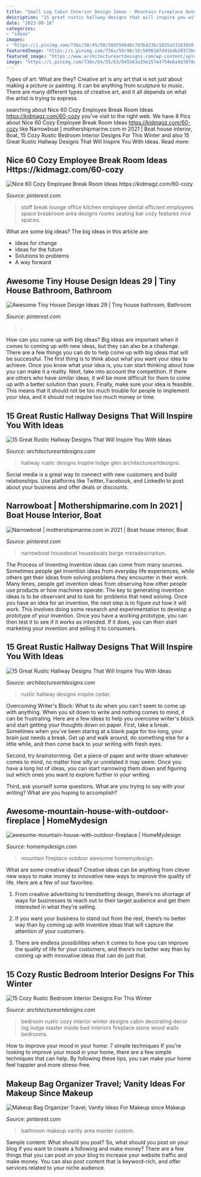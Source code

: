 ```yaml
---
title: "Small Log Cabin Interior Design Ideas - Mountain Fireplace Outdoor Awesome Homemydesign"
description: "15 great rustic hallway designs that will inspire you with ideas"
date: "2023-08-16"
categories:
- "ideas"
images:
- "https://i.pinimg.com/736x/50/45/50/504550640c7d3b423bc5825a33163926.jpg"
featuredImage: "https://i.pinimg.com/736x/50/98/10/5098107d9164b29373bca06dc4542e16.jpg"
featured_image: "https://www.architectureartdesigns.com/wp-content/uploads/2016/09/15-Great-Rustic-Hallway-Designs-That-Will-Inspire-You-With-Ideas-6.jpg"
image: "https://i.pinimg.com/736x/04/55/63/045563a35e257e4754e6a9d38f0ec778.jpg"
---
```



Types of art: What are they?
Creative art is any art that is not just about making a picture or painting. It can be anything from sculpture to music. There are many different types of creative art, and it all depends on what the artist is trying to express.

	

		
searching about Nice 60 Cozy Employee Break Room Ideas https://kidmagz.com/60-cozy you've visit to the right web. We have 8 Pics about Nice 60 Cozy Employee Break Room Ideas https://kidmagz.com/60-cozy like Narrowboat | mothershipmarine.com in 2021 | Boat house interior, Boat, 15 Cozy Rustic Bedroom Interior Designs For This Winter and also 15 Great Rustic Hallway Designs That Will Inspire You With Ideas. Read more:
		
    
## Nice 60 Cozy Employee Break Room Ideas Https://kidmagz.com/60-cozy

<img loading=lazy src="https://i.pinimg.com/736x/20/ed/a3/20eda3d07d5e9ffd9e2b60c32568a5e8.jpg" onerror="this.onerror=null;this.src='https://tse4.mm.bing.net/th?id=OIP.5eZQkIpWrbenLUmWx-MnmwHaLH&amp;pid=15.1';" alt="Nice 60 Cozy Employee Break Room Ideas https://kidmagz.com/60-cozy">

_Source: pinterest.com_

>staff break lounge office kitchen employee dental efficient employees space breakroom area designs rooms seating bar cozy features nice spaces. 

	

What are some big ideas?
The big ideas in this article are: 
- Ideas for change 
- Ideas for the future 
- Solutions to problems
- A way forward

    
## Awesome Tiny House Design Ideas 29 | Tiny House Bathroom, Bathroom

<img loading=lazy src="https://i.pinimg.com/736x/04/55/63/045563a35e257e4754e6a9d38f0ec778.jpg" onerror="this.onerror=null;this.src='https://tse1.mm.bing.net/th?id=OIP.25VT1zcqJDysfAtMm2sw_wHaM5&amp;pid=15.1';" alt="Awesome Tiny House Design Ideas 29 | Tiny house bathroom, Bathroom">

_Source: pinterest.com_

>. 

	

How can you come up with big ideas?
Big ideas are important when it comes to coming up with new ideas, but they can also be a challenge. There are a few things you can do to help come up with big ideas that will be successful. The first thing is to think about what you want your idea to achieve. Once you know what your idea is, you can start thinking about how you can make it a reality. Next, take into account the competition. If there are others who have similar ideas, it will be more difficult for them to come up with a better solution than yours. Finally, make sure your idea is feasible. This means that it should not be too much trouble for people to implement your idea, and it should not require too much money or time.

    
## 15 Great Rustic Hallway Designs That Will Inspire You With Ideas

<img loading=lazy src="https://www.architectureartdesigns.com/wp-content/uploads/2016/09/15-Great-Rustic-Hallway-Designs-That-Will-Inspire-You-With-Ideas-10.jpg" onerror="this.onerror=null;this.src='https://tse3.mm.bing.net/th?id=OIP.CoI7o1tb3uw3d8G0lEbkCwHaKZ&amp;pid=15.1';" alt="15 Great Rustic Hallway Designs That Will Inspire You With Ideas">

_Source: architectureartdesigns.com_

>hallway rustic designs inspire lodge glen architectureartdesigns. 

	

Social media is a great way to connect with new customers and build relationships. Use platforms like Twitter, Facebook, and LinkedIn to post about your business and offer deals or discounts.

    
## Narrowboat | Mothershipmarine.com In 2021 | Boat House Interior, Boat

<img loading=lazy src="https://i.pinimg.com/736x/50/45/50/504550640c7d3b423bc5825a33163926.jpg" onerror="this.onerror=null;this.src='https://tse2.mm.bing.net/th?id=OIP.vfzbdWYU6jlZ-OYqryvHigHaLH&amp;pid=15.1';" alt="Narrowboat | mothershipmarine.com in 2021 | Boat house interior, Boat">

_Source: pinterest.com_

>narrowboat houseboat houseboats barge metadescription. 

	

The Process of Inventing
Invention ideas can come from many sources. Sometimes people get invention ideas from everyday life experiences, while others get their ideas from solving problems they encounter in their work. Many times, people get invention ideas from observing how other people use products or how machines operate. The key to generating invention ideas is to be observant and to look for problems that need solving.
Once you have an idea for an invention, the next step is to figure out how it will work. This involves doing some research and experimentation to develop a prototype of your invention. Once you have a working prototype, you can then test it to see if it works as intended. If it does, you can then start marketing your invention and selling it to consumers.

    
## 15 Great Rustic Hallway Designs That Will Inspire You With Ideas

<img loading=lazy src="https://www.architectureartdesigns.com/wp-content/uploads/2016/09/15-Great-Rustic-Hallway-Designs-That-Will-Inspire-You-With-Ideas-6.jpg" onerror="this.onerror=null;this.src='https://tse2.mm.bing.net/th?id=OIP.t0u1s4Z_GZ1YQS93Fv_YkgHaLG&amp;pid=15.1';" alt="15 Great Rustic Hallway Designs That Will Inspire You With Ideas">

_Source: architectureartdesigns.com_

>rustic hallway designs inspire cedar. 

	

Overcoming Writer's Block: What to do when you can't seem to come up with anything.
When you sit down to write and nothing comes to mind, it can be frustrating. Here are a few ideas to help you overcome writer's block and start getting your thoughts down on paper.
First, take a break. Sometimes when you've been staring at a blank page for too long, your brain just needs a break. Get up and walk around, do something else for a little while, and then come back to your writing with fresh eyes.

Second, try brainstorming. Get a piece of paper and write down whatever comes to mind, no matter how silly or unrelated it may seem. Once you have a long list of ideas, you can start narrowing them down and figuring out which ones you want to explore further in your writing.

Third, ask yourself some questions. What are you trying to say with your writing? What are you hoping to accomplish?

    
## Awesome-mountain-house-with-outdoor-fireplace | HomeMydesign

<img loading=lazy src="https://homemydesign.com/wp-content/uploads/2014/08/awesome-mountain-house-with-outdoor-fireplace.jpg" onerror="this.onerror=null;this.src='https://tse1.mm.bing.net/th?id=OIP.hTwokhbwU8ddYeveQ6DjlgHaMd&amp;pid=15.1';" alt="awesome-mountain-house-with-outdoor-fireplace | HomeMydesign">

_Source: homemydesign.com_

>mountain fireplace outdoor awesome homemydesign. 

	

What are some creative ideas?
Creative ideas can be anything from clever new ways to make money to innovative new ways to improve the quality of life. Here are a few of our favorites: 
1) From creative advertising to trendsetting design, there’s no shortage of ways for businesses to reach out to their target audience and get them interested in what they’re selling.

2) If you want your business to stand out from the rest, there’s no better way than by coming up with inventive ideas that will capture the attention of your customers.

3) There are endless possibilities when it comes to how you can improve the quality of life for your customers, and there’s no better way than by coming up with innovative ideas that can do just that.

    
## 15 Cozy Rustic Bedroom Interior Designs For This Winter

<img loading=lazy src="http://www.architectureartdesigns.com/wp-content/uploads/2014/10/15-Cozy-Rustic-Bedroom-Interior-Designs-For-This-Winter-3-630x947.jpg" onerror="this.onerror=null;this.src='https://tse1.mm.bing.net/th?id=OIP.NG5JmwVBK_1HqKc15m4qzQHaLI&amp;pid=15.1';" alt="15 Cozy Rustic Bedroom Interior Designs For This Winter">

_Source: architectureartdesigns.com_

>bedroom rustic cozy interior winter designs cabin decorating decor log lodge master inside bed interiors fireplace stone wood walls bedrooms. 

	

How to improve your mood in your home: 7 simple techniques
If you're looking to improve your mood in your home, there are a few simple techniques that can help. By following these tips, you can make your home feel happier and more stress-free.

    
## Makeup Bag Organizer Travel; Vanity Ideas For Makeup Since Makeup

<img loading=lazy src="https://i.pinimg.com/736x/50/98/10/5098107d9164b29373bca06dc4542e16.jpg" onerror="this.onerror=null;this.src='https://tse4.mm.bing.net/th?id=OIP.tA7lmf7oSYhV726aJW0ZwwHaLH&amp;pid=15.1';" alt="Makeup Bag Organizer Travel; Vanity Ideas For Makeup since Makeup">

_Source: pinterest.com_

>bathroom makeup vanity area master custom. 

	

Sample content: What should you post?
So, what should you post on your blog if you want to create a following and make money? 
There are a few things that you can post on your blog to increase your website traffic and make money. You can also post content that is keyword-rich, and offer services related to your niche audience.

